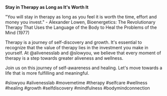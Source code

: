 **Stay in Therapy as Long as It's Worth It**

"You will stay in therapy as long as you feel it is worth the time, effort and money you invest." - Alexander Lowen, Bioenergetics: The Revolutionary Therapy That Uses the Language of the Body to Heal the Problems of the Mind (1977)

Therapy is a journey of self-discovery and growth. It's essential to recognize that the value of therapy lies in the investment you make in yourself. At @alivenesslab and @slowyou, we believe that every moment of therapy is a step towards greater aliveness and wellness.

Join us on this journey of self-awareness and healing. Let's move towards a life that is more fulfilling and meaningful.

#slowyou #alivenesslab #movemetime #therapy #selfcare #wellness #healing #growth #selfdiscovery #mindfulness #bodymindconnection